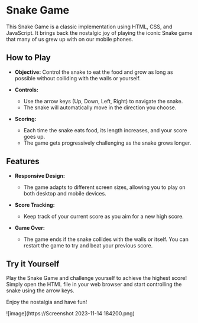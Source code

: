 # Snake Game

This Snake Game is a classic implementation using HTML, CSS, and JavaScript. It brings back the nostalgic joy of playing the iconic Snake game that many of us grew up with on our mobile phones.

## How to Play

- **Objective:** Control the snake to eat the food and grow as long as possible without colliding with the walls or yourself.

- **Controls:**
  - Use the arrow keys (Up, Down, Left, Right) to navigate the snake.
  - The snake will automatically move in the direction you choose.

- **Scoring:**
  - Each time the snake eats food, its length increases, and your score goes up.
  - The game gets progressively challenging as the snake grows longer.

## Features

- **Responsive Design:**
  - The game adapts to different screen sizes, allowing you to play on both desktop and mobile devices.

- **Score Tracking:**
  - Keep track of your current score as you aim for a new high score.

- **Game Over:**
  - The game ends if the snake collides with the walls or itself. You can restart the game to try and beat your previous score.

## Try it Yourself

Play the Snake Game and challenge yourself to achieve the highest score! Simply open the HTML file in your web browser and start controlling the snake using the arrow keys.

Enjoy the nostalgia and have fun!

![image](https://Screenshot 2023-11-14 184200.png)
